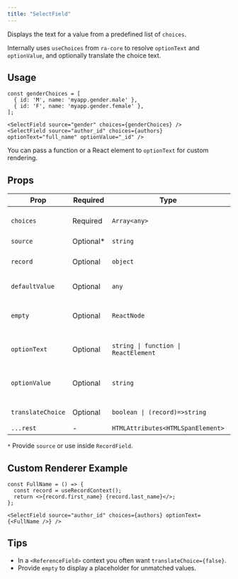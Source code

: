 ```yaml
---
title: "SelectField"
---
```


Displays the text for a value from a predefined list of `choices`.

Internally uses `useChoices` from `ra-core` to resolve `optionText` and `optionValue`, and optionally translate the choice text.

## Usage

```tsx
const genderChoices = [
  { id: 'M', name: 'myapp.gender.male' },
  { id: 'F', name: 'myapp.gender.female' },
];

<SelectField source="gender" choices={genderChoices} />
<SelectField source="author_id" choices={authors} optionText="full_name" optionValue="_id" />
```

You can pass a function or a React element to `optionText` for custom rendering.

## Props

| Prop | Required | Type | Default | Description |
|------|----------|------|---------|-------------|
| `choices` | Required | `Array<any>` | - | List of selectable choices |
| `source` | Optional* | `string` | - | Field name |
| `record` | Optional | `object` | Record from context | Explicit record |
| `defaultValue` | Optional | `any` | - | Fallback value |
| `empty` | Optional | `ReactNode` | - | Placeholder when no match or empty |
| `optionText` | Optional | `string \| function \| ReactElement` | `name` | Property / renderer for display |
| `optionValue` | Optional | `string` | `id` | Property used to match the value |
| `translateChoice` | Optional | `boolean \| (record)=>string` | `true` | Translate choice text |
| `...rest` | - | `HTMLAttributes<HTMLSpanElement>` | - | DOM props |

`*` Provide `source` or use inside `RecordField`.

## Custom Renderer Example

```tsx
const FullName = () => {
  const record = useRecordContext();
  return <>{record.first_name} {record.last_name}</>;
};

<SelectField source="author_id" choices={authors} optionText={<FullName />} />
```

## Tips

- In a `<ReferenceField>` context you often want `translateChoice={false}`.
- Provide `empty` to display a placeholder for unmatched values.
